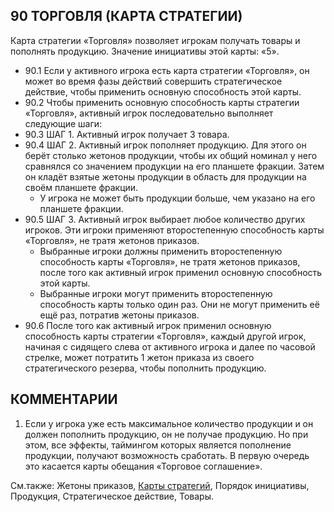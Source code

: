 90 ТОРГОВЛЯ (КАРТА СТРАТЕГИИ)
---

Карта стратегии «Торговля» позволяет игрокам получать товары и пополнять продукцию. Значение инициативы этой карты: «5».
* 90.1 Если у активного игрока есть карта стратегии «Торговля», он может во время фазы действий совершить стратегическое действие, чтобы применить основную способность этой карты.
* 90.2 Чтобы применить основную способность карты стратегии «Торговля», активный игрок последовательно 
выполняет следующие шаги:
* 90.3 ШАГ 1. Активный игрок получает 3 товара.
* 90.4 ШАГ 2. Активный игрок пополняет продукцию. Для этого он берёт столько жетонов продукции, чтобы их общий номинал у него сравнялся со значением продукции на его планшете фракции. Затем он кладёт взятые жетоны продукции в область для продукции на своём планшете фракции.
    * У игрока не может быть продукции больше, чем указано на его планшете фракции.
* 90.5 ШАГ 3. Активный игрок выбирает любое количество других игроков. Эти игроки применяют второстепенную способность карты «Торговля», не тратя жетонов приказов.
    * Выбранные игроки должны применить второстепенную способность карты «Торговля», не тратя жетонов приказов, после того как активный игрок применил основную способность этой карты.
    * Выбранные игроки могут применить второстепенную способность карты только один раз. Они не могут применить её ещё раз, потратив жетоны приказов.
* 90.6 После того как активный игрок применил основную способность карты стратегии «Торговля», каждый другой игрок, начиная с сидящего слева от активного игрока и далее по часовой стрелке, может потратить 1 жетон приказа из своего стратегического резерва, чтобы пополнить продукцию.

КОММЕНТАРИИ
---
1) Если у игрока уже есть максимальное количество продукции и он должен пополнить продукцию, он не получае продукцию. Но при этом, все эффекты, таймингом которых является пополнение продукции, получают возможность сработать. В первую очередь это касается карты обещания «Торговое соглашение».

См.также: Жетоны приказов, [Карты стратегий](strategycards.md), Порядок инициативы, Продукция, Стратегическое действие, Товары.
